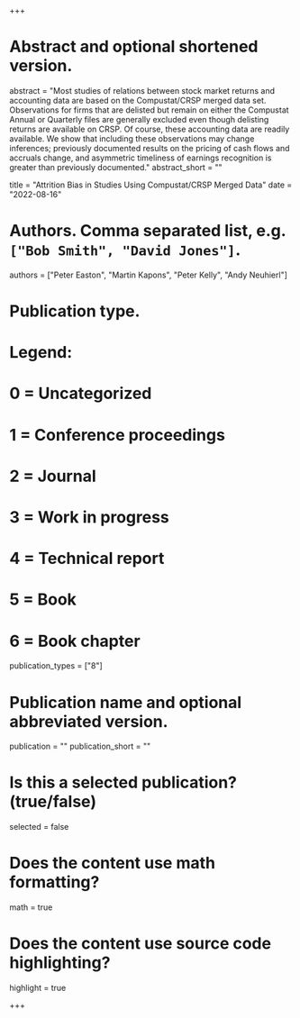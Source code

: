 +++
# Abstract and optional shortened version.
abstract = "Most studies of relations between stock market returns and accounting data are based on the Compustat/CRSP merged data set. Observations for firms that are delisted but remain on either the Compustat Annual or Quarterly files are generally excluded even though delisting returns are available on CRSP. Of course, these accounting data  are readily available. We show that including these observations may change inferences; previously documented results on the pricing of cash flows and accruals change, and asymmetric timeliness of earnings recognition is greater than previously documented."
abstract_short = ""

title = "Attrition Bias in Studies Using Compustat/CRSP Merged Data"
date = "2022-08-16"

# Authors. Comma separated list, e.g. `["Bob Smith", "David Jones"]`.
authors = ["Peter Easton", "Martin Kapons", "Peter Kelly", "Andy Neuhierl"]

# Publication type.
# Legend:
# 0 = Uncategorized
# 1 = Conference proceedings
# 2 = Journal
# 3 = Work in progress
# 4 = Technical report
# 5 = Book
# 6 = Book chapter
publication_types = ["8"]

# Publication name and optional abbreviated version.
publication = ""
publication_short = ""

# Is this a selected publication? (true/false)
selected = false


# Does the content use math formatting?
math = true

# Does the content use source code highlighting?
highlight = true


+++


